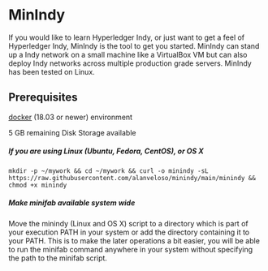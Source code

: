 # MinIndy 

If you would like to learn Hyperledger Indy, or just want to get a feel of Hyperledger Indy, MinIndy is the tool to get you started. MinIndy can stand up a Indy network on a small machine
like a VirtualBox VM but can also deploy Indy networks across multiple production
grade servers. MinIndy has been tested on Linux.

## Prerequisites
[docker](https://www.docker.com/) (18.03 or newer) environment

5 GB remaining Disk Storage available

##### If you are using Linux (Ubuntu, Fedora, CentOS), or OS X
```
mkdir -p ~/mywork && cd ~/mywork && curl -o minindy -sL https://raw.githubusercontent.com/alanveloso/minindy/main/minindy && chmod +x minindy
```

##### Make minifab available system wide

Move the minindy (Linux and OS X) script to a directory which is part of your execution PATH in your system or add the directory containing it to your PATH. This is to make the later operations a bit easier, you will be able to run the minifab command anywhere in your system without specifying the path to the minifab script.